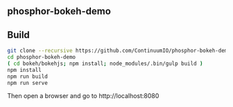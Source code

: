 phosphor-bokeh-demo
-------------------

Build
-----

```bash
git clone --recursive https://github.com/ContinuumIO/phosphor-bokeh-demo
cd phosphor-bokeh-demo
( cd bokeh/bokehjs; npm install; node_modules/.bin/gulp build )
npm install
npm run build
npm run serve
```

Then open a browser and go to http://localhost:8080
